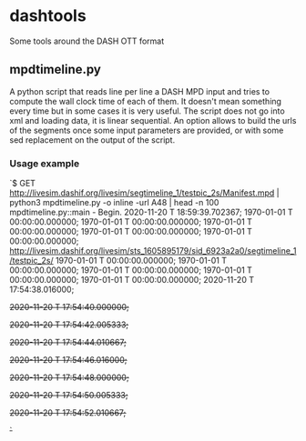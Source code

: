 # dashtools
Some tools around the DASH OTT format

## mpdtimeline.py ## 
A python script that reads line per line a DASH MPD input and tries to compute the wall clock time of each of them. It doesn't mean something every time but in some cases it is very useful. The script does not go into xml and loading data, it is linear sequential. An option allows to build the urls of the segments once some input parameters are provided, or with some sed replacement on the output of the script.

### Usage example ###

`$ GET http://livesim.dashif.org/livesim/segtimeline_1/testpic_2s/Manifest.mpd | python3 mpdtimeline.py -o inline -url A48 | head -n 100 
mpdtimeline.py::main - Begin.
2020-11-20 T 18:59:39.702367; <?xml version="1.0" encoding="utf-8"?>
1970-01-01 T 00:00:00.000000; <MPD xmlns="urn:mpeg:dash:schema:mpd:2011" xmlns:xsi="http://www.w3.org/2001/XMLSchema-instance" availabilityStartTime="1970-01-01T00:00:00Z" id="Config part of url maybe?" minBufferTime="PT2S" minimumUpdatePeriod="PT0S" profiles="urn:mpeg:dash:profile:isoff-live:2011,http://dashif.org/guidelines/dash-if-simple" publishTime="2020-11-20T17:59:39Z" timeShiftBufferDepth="PT5M" type="dynamic" xsi:schemaLocation="urn:mpeg:dash:schema:mpd:2011 DASH-MPD.xsd">
1970-01-01 T 00:00:00.000000;    <ProgramInformation>
1970-01-01 T 00:00:00.000000;       <Title>Media Presentation Description from DASH-IF live simulator</Title>
1970-01-01 T 00:00:00.000000;    </ProgramInformation>
1970-01-01 T 00:00:00.000000;    <BaseURL>http://livesim.dashif.org/livesim/sts_1605895179/sid_6923a2a0/segtimeline_1/testpic_2s/</BaseURL>
1970-01-01 T 00:00:00.000000; <Period id="p0" start="PT0S">
1970-01-01 T 00:00:00.000000;       <AdaptationSet contentType="audio" lang="en" mimeType="audio/mp4" segmentAlignment="true" startWithSAP="1">
1970-01-01 T 00:00:00.000000;          <Role schemeIdUri="urn:mpeg:dash:role:2011" value="main" />
1970-01-01 T 00:00:00.000000;          <SegmentTemplate initialization="$RepresentationID$/init.mp4" media="$RepresentationID$/t$Time$.m4s" timescale="48000">
1970-01-01 T 00:00:00.000000; <SegmentTimeline>
2020-11-20 T 17:54:38.016000; <S d="95232" t="77082954144768" />
<!-- Segment url : http://livesim.dashif.org/livesim/sts_1605895179/sid_6923a2a0/segtimeline_1/testpic_2s/A48/t77082954144768.m4s  -->
2020-11-20 T 17:54:40.000000; <S d="96256"  /> <!-- r="2" removed -->
<!-- Segment url : http://livesim.dashif.org/livesim/sts_1605895179/sid_6923a2a0/segtimeline_1/testpic_2s/A48/t77082954240000.m4s  -->
2020-11-20 T 17:54:42.005333; <S d="96256"  /> <!--simulate segment r 1 -->
<!-- Segment url : http://livesim.dashif.org/livesim/sts_1605895179/sid_6923a2a0/segtimeline_1/testpic_2s/A48/t77082954336256.m4s  -->
2020-11-20 T 17:54:44.010667; <S d="96256"  /> <!--simulate segment r 2 -->
<!-- Segment url : http://livesim.dashif.org/livesim/sts_1605895179/sid_6923a2a0/segtimeline_1/testpic_2s/A48/t77082954432512.m4s  -->
2020-11-20 T 17:54:46.016000; <S d="95232" />
<!-- Segment url : http://livesim.dashif.org/livesim/sts_1605895179/sid_6923a2a0/segtimeline_1/testpic_2s/A48/t77082954528768.m4s  -->
2020-11-20 T 17:54:48.000000; <S d="96256"  /> <!-- r="2" removed -->
<!-- Segment url : http://livesim.dashif.org/livesim/sts_1605895179/sid_6923a2a0/segtimeline_1/testpic_2s/A48/t77082954624000.m4s  -->
2020-11-20 T 17:54:50.005333; <S d="96256"  /> <!--simulate segment r 1 -->
<!-- Segment url : http://livesim.dashif.org/livesim/sts_1605895179/sid_6923a2a0/segtimeline_1/testpic_2s/A48/t77082954720256.m4s  -->
2020-11-20 T 17:54:52.010667; <S d="96256"  /> <!--simulate segment r 2 -->
<!-- Segment url : http://livesim.dashif.org/livesim/sts_1605895179/sid_6923a2a0/segtimeline_1/testpic_2s/A48/t77082954816512.m4s  -->`

